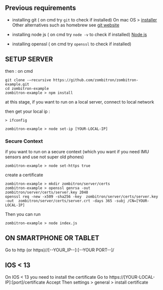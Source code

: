 ## Previous requirements
- installing git ( on cmd try ```git``` to check if installed)
    On mac OS > [installer](https://sourceforge.net/projects/git-osx-installer/)
    Other alternatives such as homebrew see [git website](https://git-scm.com/downloads/mac)

- installing node js ( on cmd try ```node -v``` to check if installed)
    [Node js](https://nodejs.org/en/download)

- installing openssl ( on cmd try ```openssl``` to check if installed)

## SETUP SERVER
then : on cmd
```
git clone -–recursive https://github.com/zombitron/zombitron-example.git 
cd zombitron-example
zombitron-example > npm install
```
at this stage, if you want to run on a local server, connect to local network

then get your local ip :

```
> ifconfig
```

```
zombitron-example > node set-ip [YOUR-LOCAL-IP]
```
### Secure Context
if you want to run on a secure context (which you want if you need IMU sensors and use not super old phones)
```
zombitron-example > node set-https true
```

create a certificate
```
zombitron-example > mkdir zombitron/server/certs
zombitron-example > openssl genrsa -out zombitron/server/certs/server.key 2048
openssl req -new -x509 -sha256 -key  zombitron/server/certs/server.key -out  zombitron/server/certs/server.crt -days 365 -subj /CN=[YOUR-LOCAL-IP]
```

Then you can run 
```
zombitron-example > node index.js
```


## ON SMARTPHONE OR TABLET 
Go to http (or https)//[--YOUR_IP--]:[--YOUR PORT--]/

## IOS < 13 
On IOS < 13 you need to install the certificate 
Go to https://[YOUR-LOCAL-IP]:[port]/certificate
Accept 
Then settings > general > install certificate
